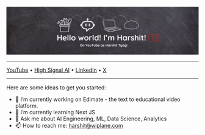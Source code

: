 ![](./github_banner.png)

---

[YouTube](https://www.youtube.com/channel/UCH-xwLTKQaABNs2QmGxK2bQ) • [High Signal AI](https://highsignalai.substack.com/) • [LinkedIn](linkedin.com/in/tyagiharshit/) • [X](https://x.com/dswharshit)

---

Here are some ideas to get you started:

- 🔭 I’m currently working on Edimate - the text to educational video platform.
- 🌱 I’m currently learning Next JS
- 💬 Ask me about AI Engineering, ML, Data Science, Analytics
- 📫 How to reach me: harshit@wiplane.com
